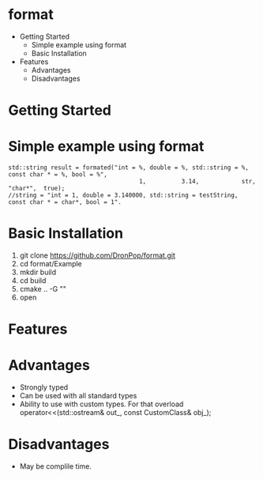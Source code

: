 # format
* Getting Started
  * Simple example using format
  * Basic Installation
* Features
  * Advantages
  * Disadvantages
# Getting Started
# Simple example using format
```
std::string result = formated("int = %, double = %, std::string = %, const char * = %, bool = %",
                                     1,          3.14,            str,              "char*",  true);
//string = "int = 1, double = 3.140000, std::string = testString, const char * = char*, bool = 1".
```
# Basic Installation
1. git clone https://github.com/DronPop/format.git
1. cd format/Example
1. mkdir build
1. cd build
1. cmake .. -G "<IDA>"
1. open <SolutionName>
# Features
 # Advantages
 * Strongly typed
 * Can be used with all standard types
 * Ability to use with custom types. For that overload operator<<(std::ostream& out_, const CustomClass& obj_);
 # Disadvantages
 * May be complile time.
